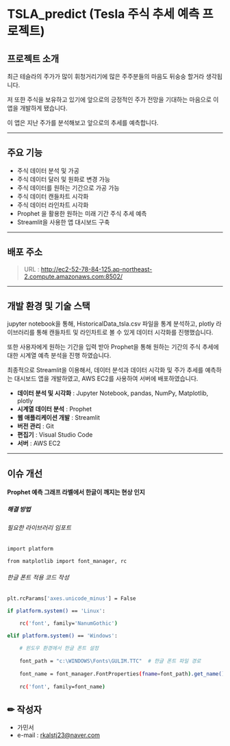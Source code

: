 # **TSLA_predict (Tesla 주식 추세 예측 프로젝트)**


## 프로젝트 소개
최근 테슬라의 주가가 많이 휘청거리기에 많은 주주분들의 마음도 뒤숭숭 할거라 생각됩니다.

저 또한 주식을 보유하고 있기에 앞으로의 긍정적인 주가 전망을 기대하는 마음으로 이 앱을 개발하게 됐습니다.

이 앱은 지난 주가를 분석해보고 앞으로의 추세를 예측합니다.


------
## 주요 기능

- 주식 데이터 분석 및 가공
- 주식 데이터 달러 및 원화로 변경 가능
- 주식 데이터를 원하는 기간으로 가공 가능
- 주식 데이터 캔들차트 시각화
- 주식 데이터 라인차트 시각화
- Prophet 을 활용한 원하는 미래 기간 주식 추세 예측
- Streamlit을 사용한 앱 대시보드 구축

------
## 배포 주소

> URL : <http://ec2-52-78-84-125.ap-northeast-2.compute.amazonaws.com:8502/>

------
## 개발 환경 및 기술 스택

jupyter notebook을 통해, HistoricalData_tsla.csv 파일을 통계 분석하고, plotly 라이브러리를 통해 캔들차트 및 라인차트로 볼 수 있게 데이터 시각화를 진행했습니다.

또한 사용자에게 원하는 기간을 입력 받아 Prophet을 통해 원하는 기간의 주식 추세에 대한 시계열 예측 분석을 진행 하였습니다.

최종적으로 Streamlit을 이용해서, 데이터 분석과 데이터 시각화 및 주가 추세를 예측하는 대시보드 앱을 개발하였고, AWS EC2를 사용하여 서버에 배포하였습니다.

- **데이터 분석 및 시각화** : Jupyter Notebook, pandas, NumPy, Matplotlib, plotly
- **시계열 데이터 분석** : Prophet
- **웹 애플리케이션 개발** : Streamlit
- **버전 관리** : Git
- **편집기** : Visual Studio Code
- **서버** : AWS EC2

------
## 이슈 개선
#### Prophet 예측 그래프 라벨에서 한글이 깨지는 현상 인지

##### 해결 방법

###### 필요한 라이브러리 임포트
```bash
import platform

from matplotlib import font_manager, rc
```

###### 한글 폰트 적용 코드 작성
```bash
plt.rcParams['axes.unicode_minus'] = False

if platform.system() == 'Linux':

    rc('font', family='NanumGothic')
    
elif platform.system() == 'Windows':

    # 윈도우 환경에서 한글 폰트 설정
    
    font_path = "c:\WINDOWS\Fonts\GULIM.TTC"  # 한글 폰트 파일 경로
    
    font_name = font_manager.FontProperties(fname=font_path).get_name()
    
    rc('font', family=font_name)
```
## ✏ 작성자
- 가민서
- e-mail : rkalstj23@naver.com
